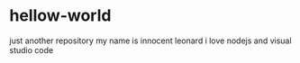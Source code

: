 # hellow-world
just another repository
my name is innocent leonard i love nodejs and visual studio code

